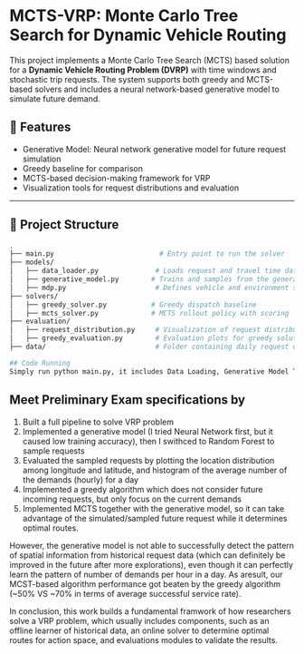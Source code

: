 # MCTS-VRP: Monte Carlo Tree Search for Dynamic Vehicle Routing

This project implements a Monte Carlo Tree Search (MCTS) based solution for a **Dynamic Vehicle Routing Problem (DVRP)** with time windows and stochastic trip requests. The system supports both greedy and MCTS-based solvers and includes a neural network-based generative model to simulate future demand.

## 🚀 Features
- Generative Model: Neural network generative model for future request simulation
- Greedy baseline for comparison
- MCTS-based decision-making framework for VRP
- Visualization tools for request distributions and evaluation

---

## 📁 Project Structure

```bash
.
├── main.py                          # Entry point to run the solver
├── models/
│   ├── data_loader.py              # Loads request and travel time data
│   ├── generative_model.py        # Trains and samples from the generative model
│   ├── mdp.py                      # Defines vehicle and environment state
├── solvers/
│   ├── greedy_solver.py           # Greedy dispatch baseline
│   ├── mcts_solver.py             # MCTS rollout policy with scoring
├── evaluation/
│   ├── request_distribution.py     # Visualization of request distributions
│   ├── greedy_evaluation.py        # Evaluation plots for greedy solution
├── data/                           # Folder containing daily request data

## Code Running
Simply run python main.py, it includes Data Loading, Generative Model Training (NN), Greedy Algorithm run, MCTS run. 


```

## Meet Preliminary Exam specifications by
1. Built a full pipeline to solve VRP problem
2. Implemented a generative model (I tried Neural Network first, but it caused low training accuracy), then I swithced to Random Forest to sample requests
3. Evaluated the sampled requests by plotting the location distribution among longitude and latitude, and histogram of the average number of the demands (hourly) for a day
4. Implemented a greedy algorithm which does not consider future incoming requests, but only focus on the current demands
5. Implemented MCTS together with the generative model, so it can take advantage of the simulated/sampled future request while it determines optimal routes.

However, the generative model is not able to successfully detect the pattern of spatial information from historical request data (which can definitely be improved in the future after more explorations), even though it can perfectly learn the pattern of number of demands per hour in a day. As aresult, our MCST-based algorithm performance got beaten by the greedy algorithm (~50% VS ~70% in terms of average successful service rate).

In conclusion, this work builds a fundamental framwork of how researchers solve a VRP problem, which usually includes components, such as an offline learner of historical data, an online solver to determine optimal routes for action space, and evaluations modules to validate the results.
